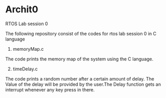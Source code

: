 # Archit0
RTOS Lab session 0

The following repository consist of the codes for rtos lab session 0 in C language
1. memoryMap.c

The code prints the memory map of the system using the C language.

2. timeDelay.c

The code prints a random number after a certain amount of delay. The Value of the delay will be provided by the user.The Delay function gets an interrupt whenever any key press in there.
